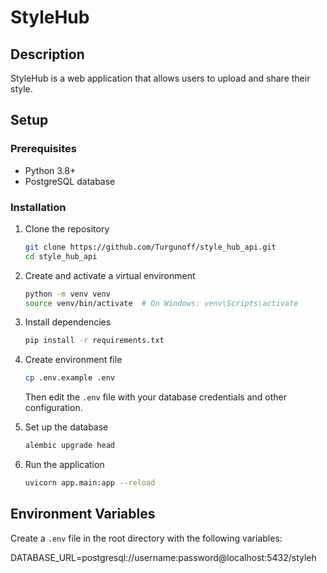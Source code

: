 # StyleHub

## Description

StyleHub is a web application that allows users to upload and share their style.

## Setup

### Prerequisites

- Python 3.8+
- PostgreSQL database

### Installation

1. Clone the repository

   ```bash
   git clone https://github.com/Turgunoff/style_hub_api.git
   cd style_hub_api
   ```

2. Create and activate a virtual environment

   ```bash
   python -m venv venv
   source venv/bin/activate  # On Windows: venv\Scripts\activate
   ```

3. Install dependencies

   ```bash
   pip install -r requirements.txt
   ```

4. Create environment file

   ```bash
   cp .env.example .env
   ```

   Then edit the `.env` file with your database credentials and other configuration.

5. Set up the database

   ```bash
   alembic upgrade head
   ```

6. Run the application
   ```bash
   uvicorn app.main:app --reload
   ```

## Environment Variables

Create a `.env` file in the root directory with the following variables:

DATABASE_URL=postgresql://username:password@localhost:5432/styleh
